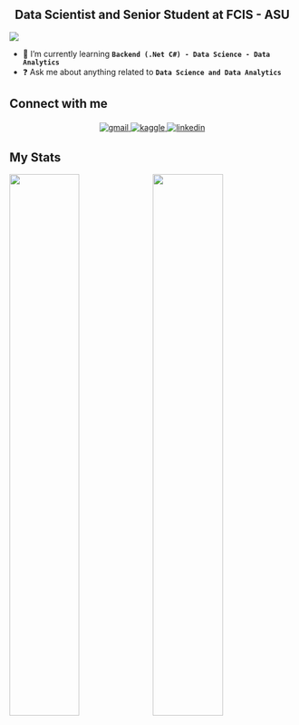 ## <div align="center"> Data Scientist and Senior Student at FCIS - ASU </div>

![](https://komarev.com/ghpvc/?username=AbdoTarek2211)

- 🌱 I’m currently learning **`Backend (.Net C#) - Data Science - Data Analytics`**
- ❓ Ask me about anything related to **`Data Science and Data Analytics`**

## Connect with me

<div align="center">
  
<a href="mailto:abdotareq918@gmail.com" target="_blank">
  <img src="https://img.shields.io/badge/gmail-%23F45.svg?&style=for-the-badge&logo=gmail&logoColor=white" alt="gmail" style="margin-bottom: 3px;margin-top: 3px" />
</a>

<a href="https://www.kaggle.com/abdelrahmantarekm" target="_blank">
  <img src="https://img.shields.io/badge/kaggle-%23004B6B.svg?&style=for-the-badge&logo=kaggle&logoColor=white" alt="kaggle" style="margin-bottom: 3px;margin-top: 3px" />
</a>

<a href="https://linkedin.com/in/abdelrahman-tarek-m" target="_blank">
  <img src="https://img.shields.io/badge/linkedin-%231E77B5.svg?&style=for-the-badge&logo=linkedin&logoColor=white" alt="linkedin" style="margin-bottom: 3px;margin-top: 3px" />
</a>

</div>

## My Stats

<div>
<img width="49.5%" align="top" src="https://github-profile-trophy.vercel.app/?username=AbdoTarek2211&theme=radical&row=2&column=3&no-frame=true&no-bg=false&margin-w=5&margin-h=5" />
<img width="49.5%" align="top" src="https://github-readme-stats.vercel.app/api/top-langs/?username=AbdoTarek2211&layout=compact&theme=radical&hide_border=true&langs_count=12&hide=jupyter%20notebook" />  
 </div>
